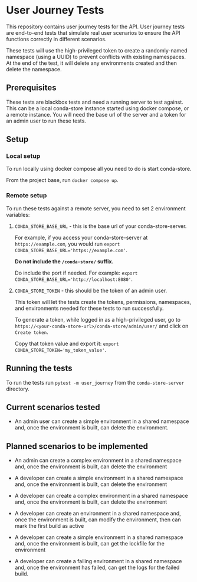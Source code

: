 # User Journey Tests

This repository contains user journey tests for the API. User journey tests
are end-to-end tests that simulate real user scenarios to ensure the API
functions correctly in different scenarios.

These tests will use the high-privileged token to create a randomly-named
namespace (using a UUID) to prevent conflicts with existing namespaces. At the
end of the test, it will delete any environments created and then delete the
namespace.

## Prerequisites

These tests are blackbox tests and need a running server to test against. This
can be a local conda-store instance started using docker compose, or a remote
instance. You will need the base url of the server and a token for an admin
user to run these tests.

## Setup

### Local setup

To run locally using docker compose all you need to do is start conda-store.

From the project base, run `docker compose up`.

### Remote setup

To run these tests against a remote server, you need to set 2 environment
variables:

1. `CONDA_STORE_BASE_URL` - this is the base url of your conda-store-server.

   For example, if you access your conda-store-server at `https://example.com`,
   you would run `export CONDA_STORE_BASE_URL='https://example.com'`.

   **Do not include the `/conda-store/` suffix.**

   Do include the port if needed.
   For example: `export CONDA_STORE_BASE_URL='http://localhost:8080'`.

2. `CONDA_STORE_TOKEN` - this should be the token of an admin user.

    This token will let the tests create the tokens, permissions, namespaces,
    and environments needed for these tests to run successfully.

    To generate a token, while logged in as a high-privileged user, go to
    `https://<your-conda-store-url>/conda-store/admin/user/` and click on
    `Create token`.

    Copy that token value and export it:
    `export CONDA_STORE_TOKEN='my_token_value'`.

## Running the tests

To run the tests run `pytest -m user_journey` from the `conda-store-server`
directory.

## Current scenarios tested

* An admin user can create a simple environment in a shared namespace and, once
    the environment is built, can delete the environment.

## Planned scenarios to be implemented

* An admin can create a complex environment in a shared namespace and, once the
    environment is built, can delete the environment

* A developer can create a simple environment in a shared namespace and, once
    the environment is built, can delete the environment

* A developer can create a complex environment in a shared namespace and, once
    the environment is built, can delete the environment

* A developer can create an environment in a shared namespace and, once the
    environment is built, can modify the environment, then can mark the first
    build as active

* A developer can create a simple environment in a shared namespace and, once
    the environment is built, can get the lockfile for the environment

* A developer can create a failing environment in a shared namespace and, once
    the environment has failed, can get the logs for the failed build.
